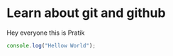 # Learn about git and github

Hey everyone this is Pratik

```javascript
console.log("Hellow World");
```
